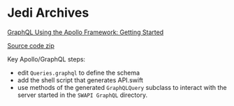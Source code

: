 #  Jedi Archives

[GraphQL Using the Apollo Framework: Getting Started](https://www.raywenderlich.com/10886648-graphql-using-the-apollo-framework-getting-started)

[Source code zip](https://koenig-media.raywenderlich.com/uploads/2020/08/GraphQL-Materials.zip)

Key Apollo/GraphQL steps:

- edit `Queries.graphql` to define the schema
- add the shell script that generates API.swift
- use methods of the generated `GraphQLQuery` subclass to interact with the server started in the `SWAPI GraphQL` directory.


